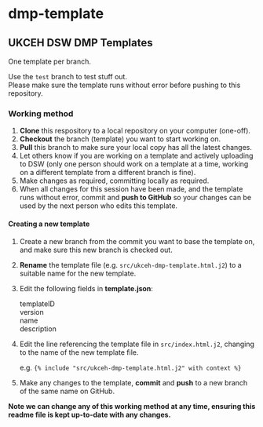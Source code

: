 # dmp-template
## UKCEH DSW DMP Templates
One template per branch.

Use the ``test`` branch to test stuff out.  
Please make sure the template runs without error before pushing to this repository.

### Working method
1. **Clone** this respository to a local repository on your computer (one-off).
2. **Checkout** the branch (template) you want to start working on.
3. **Pull** this branch to make sure your local copy has all the latest changes.
4. Let others know if you are working on a template and actively uploading to DSW (only one person should work on a template at a time, working on a different template from a different branch is fine).
5. Make changes as required, committing locally as required.
6. When all changes for this session have been made, and the template runs without error, commit and **push to GitHub** so your changes can be used by the next person who edits this template.

#### Creating a new template
1. Create a new branch from the commit you want to base the template on, and make sure this new branch is checked out.
2. **Rename** the template file (e.g. ``src/ukceh-dmp-template.html.j2``) to a suitable name for the new template.
3. Edit the following fields in **template.json**:

    templateID  
    version  
    name  
    description

4. Edit the line referencing the template file in ``src/index.html.j2``, changing to the name of the new template file.

    e.g. ``{% include "src/ukceh-dmp-template.html.j2" with context %}``
    
5. Make any changes to the template, **commit** and **push** to a new branch of the same name on GitHub.

**Note we can change any of this working method at any time, ensuring this readme file is kept up-to-date with any changes.**

